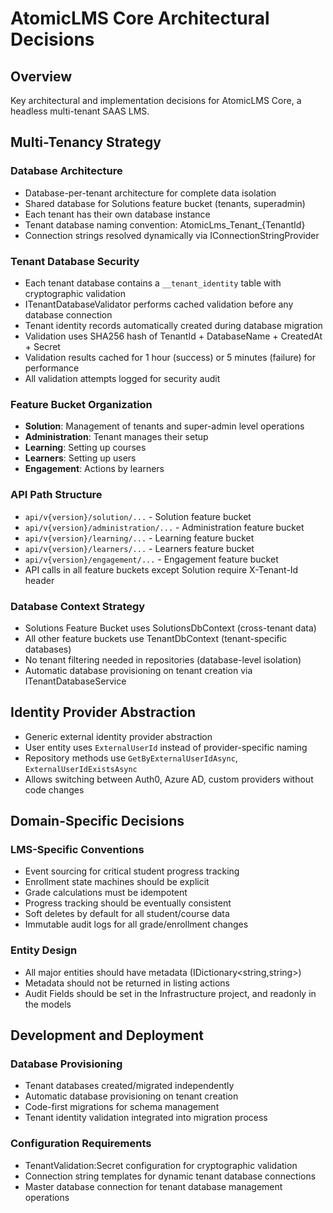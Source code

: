 # AtomicLMS Core Architectural Decisions

## Overview
Key architectural and implementation decisions for AtomicLMS Core, a headless multi-tenant SAAS LMS.

## Multi-Tenancy Strategy

### Database Architecture
- Database-per-tenant architecture for complete data isolation
- Shared database for Solutions feature bucket (tenants, superadmin)
- Each tenant has their own database instance
- Tenant database naming convention: AtomicLms_Tenant_{TenantId}
- Connection strings resolved dynamically via IConnectionStringProvider

### Tenant Database Security
- Each tenant database contains a `__tenant_identity` table with cryptographic validation
- ITenantDatabaseValidator performs cached validation before any database connection
- Tenant identity records automatically created during database migration
- Validation uses SHA256 hash of TenantId + DatabaseName + CreatedAt + Secret
- Validation results cached for 1 hour (success) or 5 minutes (failure) for performance
- All validation attempts logged for security audit

### Feature Bucket Organization
- **Solution**: Management of tenants and super-admin level operations
- **Administration**: Tenant manages their setup
- **Learning**: Setting up courses
- **Learners**: Setting up users
- **Engagement**: Actions by learners

### API Path Structure
- `api/v{version}/solution/...` - Solution feature bucket
- `api/v{version}/administration/...` - Administration feature bucket
- `api/v{version}/learning/...` - Learning feature bucket
- `api/v{version}/learners/...` - Learners feature bucket
- `api/v{version}/engagement/...` - Engagement feature bucket
- API calls in all feature buckets except Solution require X-Tenant-Id header

### Database Context Strategy
- Solutions Feature Bucket uses SolutionsDbContext (cross-tenant data)
- All other feature buckets use TenantDbContext (tenant-specific databases)
- No tenant filtering needed in repositories (database-level isolation)
- Automatic database provisioning on tenant creation via ITenantDatabaseService

## Identity Provider Abstraction
- Generic external identity provider abstraction
- User entity uses `ExternalUserId` instead of provider-specific naming
- Repository methods use `GetByExternalUserIdAsync`, `ExternalUserIdExistsAsync`
- Allows switching between Auth0, Azure AD, custom providers without code changes

## Domain-Specific Decisions

### LMS-Specific Conventions
- Event sourcing for critical student progress tracking
- Enrollment state machines should be explicit
- Grade calculations must be idempotent
- Progress tracking should be eventually consistent
- Soft deletes by default for all student/course data
- Immutable audit logs for all grade/enrollment changes

### Entity Design
- All major entities should have metadata (IDictionary<string,string>)
- Metadata should not be returned in listing actions
- Audit Fields should be set in the Infrastructure project, and readonly in the models

## Development and Deployment

### Database Provisioning
- Tenant databases created/migrated independently
- Automatic database provisioning on tenant creation
- Code-first migrations for schema management
- Tenant identity validation integrated into migration process

### Configuration Requirements
- TenantValidation:Secret configuration for cryptographic validation
- Connection string templates for dynamic tenant database connections
- Master database connection for tenant database management operations